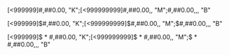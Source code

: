 [<999999]#,##0.00, "K";[<999999999]#,##0.00,, "M";#,##0.00,,, "B"

[<999999]$#,##0.00, "K";[<999999999]$#,##0.00,, "M";$#,##0.00,,, "B"

[<999999]$ * #,##0.00, "K";[<999999999]$ * #,##0.00,, "M";$ * #,##0.00,,, "B"
